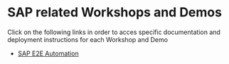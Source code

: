 <!-- ![rh-main](img/Logo-RedHat-D-Color-RGB.png) | ![sap-main](img/SAP_logo.png) -->

# SAP related Workshops and Demos

Click on the following links in order to acces specific documentation and deployment instructions for each Workshop and Demo

- [SAP E2E Automation](sap-e2e-ansible/README.md)
